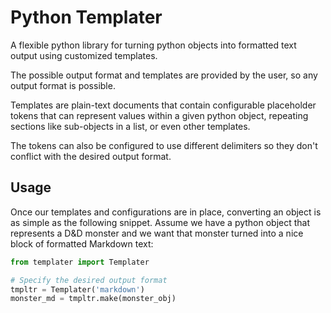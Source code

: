 # Python Templater
A flexible python library for turning python objects into formatted text output using customized templates.

The possible output format and templates are provided by the user, so any output format is possible.

Templates are plain-text documents that contain configurable placeholder tokens that can represent values within a given python object, repeating sections like sub-objects in a list, or even other templates.

The tokens can also be configured to use different delimiters so they don't conflict with the desired output format.

## Usage
Once our templates and configurations are in place, converting an object is as simple as the following snippet. Assume we have a python object that represents a D&D monster and we want that monster turned into a nice block of formatted Markdown text:

```py
from templater import Templater

# Specify the desired output format
tmpltr = Templater('markdown')
monster_md = tmpltr.make(monster_obj)
```